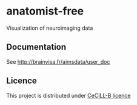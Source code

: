# anatomist-free
Visualization of neuroimaging data

## Documentation

See http://brainvisa.fr/aimsdata/user_doc

## Licence

This project is distributed under [CeCILL-B licence](http://www.cecill.info/licences/Licence_CeCILL-B_V1-en.html)
